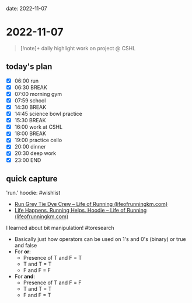 date: 2022-11-07

# 2022-11-07

>[!note]+ daily highlight
>work on project @ CSHL

## today's plan
- [x] 06:00 run
- [x] 06:30 BREAK
- [x] 07:00 morning gym
- [x] 07:59 school
- [x] 14:30 BREAK
- [x] 14:45 science bowl practice
- [x] 15:30 BREAK
- [x] 16:00 work at CSHL
- [x] 18:00 BREAK
- [x] 19:00 practice cello
- [x] 20:00 dinner
- [x] 20:30 deep work
- [x] 23:00 END

## quick capture
'run.' hoodie: #wishlist
- [Run Grey Tie Dye Crew – Life of Running (lifeofrunningkm.com)](https://lifeofrunningkm.com/collections/sweaters/products/run-grey-tie-dye-crew)
- [Life Happens. Running Helps. Hoodie – Life of Running (lifeofrunningkm.com)](https://lifeofrunningkm.com/collections/sweaters/products/life-happens-running-helps-hoodie)

I learned about bit manipulation! #toresearch
- Basically just how operators can be used on 1's and 0's (binary) or true and false
- For **or**:
	- Presence of T and F = T
	- T and T = T
	- F and F = F
- For **and**:
	- Presence of T and F = F
	- T and T = T
	- F and F = T